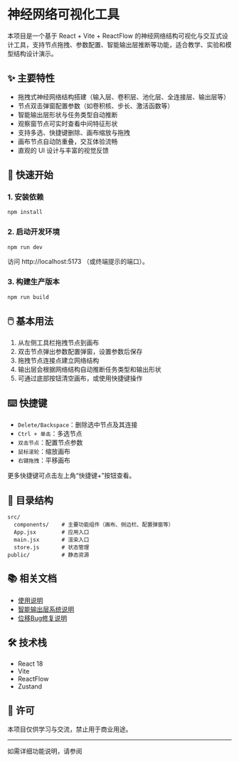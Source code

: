 # 神经网络可视化工具

本项目是一个基于 React + Vite + ReactFlow 的神经网络结构可视化与交互式设计工具，支持节点拖拽、参数配置、智能输出层推断等功能，适合教学、实验和模型结构设计演示。

## ✨ 主要特性

- 拖拽式神经网络结构搭建（输入层、卷积层、池化层、全连接层、输出层等）
- 节点双击弹窗配置参数（如卷积核、步长、激活函数等）
- 智能输出层形状与任务类型自动推断
- 观察窗节点可实时查看中间特征形状
- 支持多选、快捷键删除、画布缩放与拖拽
- 画布节点自动防重叠，交互体验流畅
- 直观的 UI 设计与丰富的视觉反馈

## 🚀 快速开始

### 1. 安装依赖

```sh
npm install
```

### 2. 启动开发环境

```sh
npm run dev
```

访问 http://localhost:5173 （或终端提示的端口）。

### 3. 构建生产版本

```sh
npm run build
```

## 🖱️ 基本用法

1. 从左侧工具栏拖拽节点到画布
2. 双击节点弹出参数配置弹窗，设置参数后保存
3. 拖拽节点连接点建立网络结构
4. 输出层会根据网络结构自动推断任务类型和输出形状
5. 可通过底部按钮清空画布，或使用快捷键操作

## ⌨️ 快捷键

- `Delete/Backspace`：删除选中节点及其连接
- `Ctrl + 单击`：多选节点
- `双击节点`：配置节点参数
- `鼠标滚轮`：缩放画布
- `右键拖拽`：平移画布

更多快捷键可点击左上角“快捷键+”按钮查看。

## 📁 目录结构

```
src/
  components/    # 主要功能组件（画布、侧边栏、配置弹窗等）
  App.jsx        # 应用入口
  main.jsx       # 渲染入口
  store.js       # 状态管理
public/          # 静态资源
```

## 📚 相关文档

- [使用说明](./使用说明.md)
- [智能输出层系统说明](./智能输出层系统说明.md)
- [位移Bug修复说明](./位移Bug修复说明.md)

## 🛠️ 技术栈

- React 18
- Vite
- ReactFlow
- Zustand

## 📝 许可

本项目仅供学习与交流，禁止用于商业用途。

---

如需详细功能说明，请参阅
